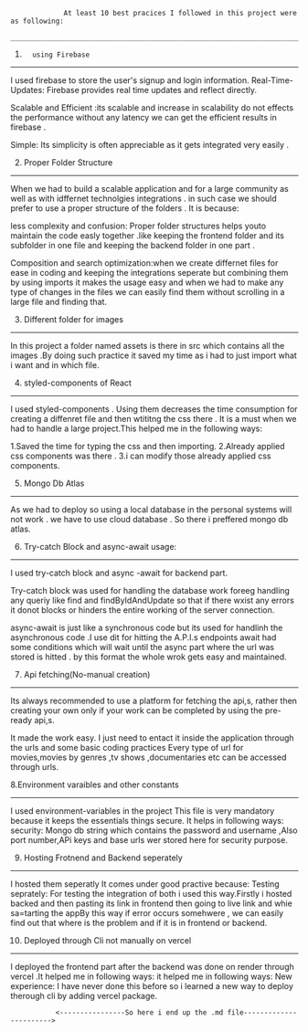                     
              
                 At least 10 best pracices I followed in this project were as following:
             ______________________________________________________________________________



1.       using Firebase
______________________________________

I used firebase to store the user's signup and login information.
Real-Time-Updates: Firebase provides real time updates and reflect directly.

Scalable and Efficient :its scalable and increase in scalability do not effects the performance without any latency we can get the efficient results in firebase .

Simple: Its simplicity is often appreciable as it gets integrated very easily .



2.    Proper Folder Structure
______________________________________
 When we had to build a scalable application and for a large community as well as with idffernet technolgies integrations . in such case we should prefer to use  a proper structure of the folders . It is because:

 less complexity and confusion: Proper folder structures helps youto maintain the code easly together .like keeping the frontend folder and its subfolder in one file and keeping the backend folder in one part .


Composition and search optimization:when we create differnet files for ease in coding and keeping the integrations seperate but combining them by using imports it makes the usage easy and when we had to make any type of changes in the files we can easily find them without scrolling in a large file and finding that.


3. Different folder for images
__________________________________
In this project a folder named assets is there in src which contains all the images .By doing such practice 
it saved my time as i had to just import what i want and in which file.




4. styled-components of React
________________________________
I used styled-components . Using them decreases the time consumption for creating a diffenret file and then wtititng the css there . It is a must when we had to handle a large project.This helped me in the following ways:

1.Saved the time for typing the css and then importing.
2.Already applied css components was there .
3.i can modify those already applied css components.





5.   Mongo Db Atlas
__________________________
As we had to deploy so using a local database in the personal systems will not work .
 we have to use cloud database . So there i preffered mongo db atlas.





 6. Try-catch Block  and async-await usage:
 _____________________________________________
I used try-catch block and async -await for backend part.

Try-catch block was used for handling the database work foreeg handling any queriy like find and findByIdAndUpdate so that if there wxist any errors it donot blocks or hinders the entire working of the  server connection.


async-await is just like a synchronous code but its used for handlinh the asynchronous code .I use dit for  hitting the 
A.P.I.s endpoints  await had some conditions which will wait until the async part where the url was stored is hitted .
by this format the whole wrok gets easy and maintained.






7. Api fetching(No-manual creation)
___________________________________

Its always recommended to use a platform for fetching the api,s, rather then creating your own only if your work  can be completed by using the pre-ready api,s.

It made the work easy.
I just need to entact it inside the application through the urls and some basic coding practices
Every type of url for movies,movies by genres ,tv shows ,documentaries etc can be accessed through urls.




8.Environment varaibles and other constants
______________________________________________
I used environment-variables in the project 
This file is very mandatory because it keeps the essentials things secure. 
It helps in following ways:
security: Mongo db string  which contains the password and username ,Also  port number,APi keys and base urls wer stored here for security purpose.



9. Hosting Frotnend and Backend seperately
_______________________________________________
I hosted them seperatly It comes under good practive because:
Testing seprately: For testing the integration of both i used this way.Firstly i hosted backed and then pasting its link in frontend then going to live link and whie sa=tarting the appBy this way if error occurs somehwere , we can easily find out that where is the problem and if it is in frontend or backend.




10. Deployed through Cli not manually on vercel
_______________________________________________________
I deployed the frontend part after the backend was done on render through vercel .It helped me in following ways:
it helped me in following ways:
New experience: I have never done this before  so i learned a new way to deploy therough cli by adding vercel package.



               <----------------So here i end up the .md file----------------------->
